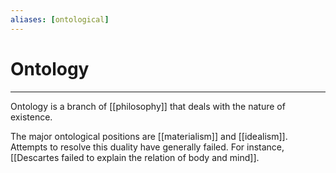 ```yaml
---
aliases: [ontological]
---
```

# Ontology
---
Ontology is a branch of [[philosophy]] that deals with the nature of existence. 

The major ontological positions are [[materialism]] and [[idealism]]. Attempts to resolve this duality have generally failed. For instance, [[Descartes failed to explain the relation of body and mind]].  